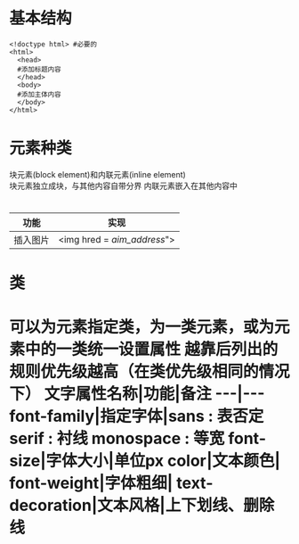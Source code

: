 # 基本结构

    <!doctype html> #必要的
    <html>
      <head>
      #添加标题内容
      </head>
      <body>
      #添加主体内容
      </body>
    </html>

# 元素种类
块元素(block element)和内联元素(inline element)  
块元素独立成块，与其他内容自带分界
内联元素嵌入在其他内容中
# 
功能|实现
---|---
插入图片|<img hred = *aim_address*">
# 类
<h1 class= "class1 class2 class3">
可以为元素指定类，为一类元素，或为元素中的一类统一设置属性  
越靠后列出的规则优先级越高（在类优先级相同的情况下）
文字属性名称|功能|备注
---|---
font-family|指定字体|sans : 表否定  serif : 衬线  monospace : 等宽 
font-size|字体大小|单位px
color|文本颜色|
font-weight|字体粗细|
text-decoration|文本风格|上下划线、删除线

